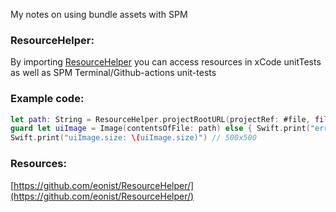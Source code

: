 My notes on using bundle assets with SPM<!--more-->

### ResourceHelper:
By importing [ResourceHelper](https://github.com/eonist/ResourceHelper/) you can access resources in xCode unitTests as well as SPM Terminal/Github-actions unit-tests  

### Example code:
```swift
let path: String = ResourceHelper.projectRootURL(projectRef: #file, fileName: "temp.bundle/qrimg1.png").path
guard let uiImage = Image(contentsOfFile: path) else { Swift.print("err getting img"); return }
Swift.print("uiImage.size: \(uiImage.size)") // 500x500
```

### Resources:
[https://github.com/eonist/ResourceHelper/](https://github.com/eonist/ResourceHelper/)
